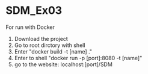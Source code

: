 # SDM_Ex03
For run with Docker
1. Download the project
2. Go to root dirctory with shell
3. Enter "docker build -t [name] ."
4. Enter to shell "docker run -p [port]:8080 -t [name]"
5. go to the website:
    localhost:[port]/SDM

